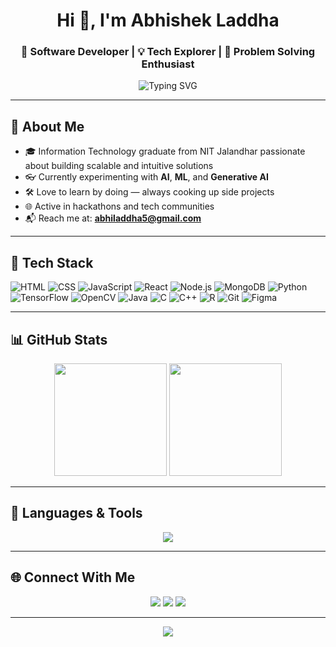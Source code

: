 <h1 align="center">Hi 👋, I'm Abhishek Laddha</h1>
<h3 align="center">🚀 Software Developer | 💡 Tech Explorer | 🎯 Problem Solving Enthusiast</h3>

<p align="center">
  <img src="https://readme-typing-svg.demolab.com?font=Fira+Code&weight=500&size=24&pause=1000&center=true&vCenter=true&width=435&lines=Building+Impactful+Tech;Exploring+AI+%26+ML;Lover+of+Clean+UIs;Hackathons+%F0%9F%9A%80+Ready!" alt="Typing SVG" />
</p>

---

## 🧠 About Me

- 🎓 Information Technology graduate from NIT Jalandhar  passionate about building scalable and intuitive solutions  
- 👓 Currently experimenting with **AI**, **ML**, and **Generative AI**  
- 🛠️ Love to learn by doing — always cooking up side projects  
- 🌐 Active in hackathons and tech communities  
- 📬 Reach me at: **[abhiladdha5@gmail.com](mailto:abhiladdha5@gmail.com)**

---

## 🧰 Tech Stack

![HTML](https://img.shields.io/badge/-HTML5-E34F26?style=flat&logo=html5&logoColor=white)
![CSS](https://img.shields.io/badge/-CSS3-1572B6?style=flat&logo=css3)
![JavaScript](https://img.shields.io/badge/-JavaScript-F7DF1E?style=flat&logo=javascript&logoColor=black)
![React](https://img.shields.io/badge/-React-61DAFB?style=flat&logo=react)
![Node.js](https://img.shields.io/badge/-Node.js-339933?style=flat&logo=node.js)
![MongoDB](https://img.shields.io/badge/-MongoDB-47A248?style=flat&logo=mongodb)
![Python](https://img.shields.io/badge/-Python-3776AB?style=flat&logo=python)
![TensorFlow](https://img.shields.io/badge/-TensorFlow-FF6F00?style=flat&logo=tensorflow)
![OpenCV](https://img.shields.io/badge/-OpenCV-5C3EE8?style=flat&logo=opencv)
![Java](https://img.shields.io/badge/-Java-007396?style=flat&logo=java&logoColor=white)
![C](https://img.shields.io/badge/-C-00599C?style=flat&logo=c&logoColor=white)
![C++](https://img.shields.io/badge/-C++-00599C?style=flat&logo=c%2B%2B&logoColor=white)
![R](https://img.shields.io/badge/-R-276DC3?style=flat&logo=r&logoColor=white)
![Git](https://img.shields.io/badge/-Git-F05032?style=flat&logo=git)
![Figma](https://img.shields.io/badge/-Figma-000000?style=flat&logo=figma)

---

## 📊 GitHub Stats

<p align="center">
  <img src="https://github-readme-stats.vercel.app/api?username=AbhishekLaddha54&show_icons=true&theme=tokyonight&count_private=true" height="180" />
  <img src="https://github-readme-streak-stats.herokuapp.com?user=AbhishekLaddha54&theme=tokyonight" height="180" />
</p>

---

## 🧠 Languages & Tools

<p align="center">
  <img src="https://skillicons.dev/icons?i=js,html,css,react,nodejs,express,mongodb,python,java,cpp,c,opencv,tensorflow,r,git,github,vscode,vercel,figma&perline=9" />
</p>

---

## 🌐 Connect With Me

<p align="center">
  <a href="https://www.linkedin.com/in/abhishek-laddha-9343b122b/"><img src="https://img.shields.io/badge/-LinkedIn-blue?style=flat-square&logo=linkedin"></a>
  <a href="https://x.com/Abhi5043"><img src="https://img.shields.io/badge/-Twitter-1DA1F2?style=flat-square&logo=twitter"></a>
  <a href="mailto:abhiladdha5@gmail.com"><img src="https://img.shields.io/badge/-Email-EA4335?style=flat-square&logo=gmail&logoColor=white"></a>
</p>

---

<p align="center">
  <img src="https://github-profile-trophy.vercel.app/?username=AbhishekLaddha54&theme=onedark&column=7" />
</p>
